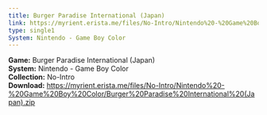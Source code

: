 ```yaml
---
title: Burger Paradise International (Japan)
link: https://myrient.erista.me/files/No-Intro/Nintendo%20-%20Game%20Boy%20Color/Burger%20Paradise%20International%20(Japan).zip
type: single1
System: Nintendo - Game Boy Color
---
```

<b>Game:</b> Burger Paradise International (Japan)<br>
<b>System:</b> Nintendo - Game Boy Color<br>
<b>Collection:</b> No-Intro<br>
<b>Download:</b> https://myrient.erista.me/files/No-Intro/Nintendo%20-%20Game%20Boy%20Color/Burger%20Paradise%20International%20(Japan).zip